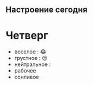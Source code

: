 ## Настроение сегодня

# Четверг
* веселое : 😂
* грустное : 😒
* нейтральное : 
* рабочее
* сонливое
